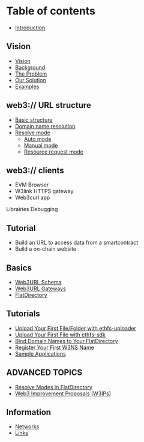 # Table of contents

* [Introduction](README.md)

## Vision

* [Vision](overview/vision.md)
* [Background](overview/background.md)
* [The Problem](overview/the-problem.md)
* [Our Solution](overview/our-solution.md)
* [Examples](overview/examples.md)

## web3:// URL structure
* [Basic structure](structure/base.md)
* [Domain name resolution](structure/domain-name.md)
* [Resolve mode](structure/resolve-mode.md)
  * [Auto mode](structure/mode-auto.md)
  * [Manual mode](structure/mode-manual.md)
  * [Resource request mode](structure/mode-resource-request.md)

## web3:// clients
* EVM Browser
* W3link HTTPS gateway
* Web3curl app

Librairies
Debugging

## Tutorial
* Build an URL to access data from a smartcontract
* Build a on-chain website





## Basics

* [Web3URL Schema](basics/web3url-schema.md)
* [Web3URL Gateways](basics/web3url-gateways.md)
* [FlatDirectory](basics/flatdirectory.md)

## Tutorials

* [Upload Your First File/Folder with ethfs-uploader](tutorials/upload-your-first-file-folder-with-ethfs-uploader.md)
* [Upload Your First File with ethfs-sdk](tutorials/upload-your-first-file-with-ethfs-sdk.md)
* [Bind Domain Names to Your FlatDirectory](tutorials/bind-domain-names-to-your-flatdirectory.md)
* [Register Your First W3NS Name](tutorials/register-your-first-w3ns-name.md)
* [Sample Applications](tutorials/sample-applications.md)

## ADVANCED TOPICS

* [Resolve Modes in FlatDirectory](advanced-topics/resolve-modes-in-flatdirectory.md)
* [Web3 Improvement Proposals (W3IPs)](https://github.com/ethstorage/W3IPs)

## Information

* [Networks](information/networks.md)
* [Links](information/links.md)
